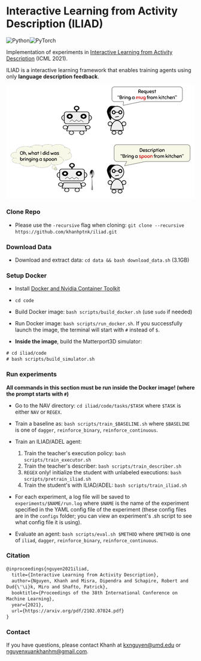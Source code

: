 # Interactive Learning from Activity Description (ILIAD)

<img alt="Python" src="https://img.shields.io/badge/python-%2314354C.svg?style=for-the-badge&logo=python&logoColor=white"/><img alt="PyTorch" src="https://img.shields.io/badge/PyTorch-%23EE4C2C.svg?style=for-the-badge&logo=PyTorch&logoColor=white" />

Implementation of experiments in [Interactive Learning from Activity Description](https://arxiv.org/pdf/2102.07024.pdf) (ICML 2021).

ILIAD is a interactive learning framework that enables training agents using only **language description feedback**.

![](images/illustration.png)

### Clone Repo

- Please use the `-recursive` flag when cloning: `git clone --recursive https://github.com/khanhptnk/iliad.git`

### Download Data

- Download and extract data: `cd data && bash download_data.sh` (3.1GB)

### Setup Docker

- Install [Docker and Nvidia Container Toolkit](https://docs.nvidia.com/datacenter/cloud-native/container-toolkit/install-guide.html#docker)

- `cd code`

- Build Docker image: `bash scripts/build_docker.sh` (use `sudo` if needed)

- Run Docker image: `bash scripts/run_docker.sh`. If you successfully launch the image, the terminal will start with `#` instead of `$`.

- **Inside the image**, build the Matterport3D simulator:

```
# cd iliad/code
# bash scripts/build_simulator.sh
```

### Run experiments

**All commands in this section must be run inside the Docker image! (where the prompt starts with `#`)**

- Go to the NAV directory: `cd iliad/code/tasks/$TASK` where `$TASK` is either `NAV` or `REGEX`.

- Train a baseline as: `bash scripts/train_$BASELINE.sh` where `$BASELINE` is one of `dagger`, `reinforce_binary`, `reinforce_continuous`.

- Train an ILIAD/ADEL agent:

  1) Train the teacher's execution policy: `bash scripts/train_executor.sh`
  2) Train the teacher's describer: `bash scripts/train_describer.sh`
  3) `REGEX` only! initialize the student with unlabeled executions: `bash scripts/pretrain_iliad.sh`
  4) Train the student's with ILIAD/ADEL: `bash scripts/train_iliad.sh`

- For each experiment, a log file will be saved to `experiments/$NAME/run.log` where `$NAME` is the name of the experiment specified in the YAML config file of the experiment (these config files are in the `configs` folder; you can view an experiment's .sh script to see what config file it is using).

- Evaluate an agent: `bash scripts/eval.sh $METHOD` where `$METHOD` is one of `iliad`, `dagger`, `reinforce_binary`, `reinforce_continuous`.

### Citation

```
@inproceedings{nguyen2021iliad,
  title={Interactive Learning from Activity Description},
  author={Nguyen, Khanh and Misra, Dipendra and Schapire, Robert and Dud{\'\i}k, Miro and Shafto, Patrick},
  booktitle={Proceedings of the 38th International Conference on Machine Learning},
  year={2021},
  url={https://arxiv.org/pdf/2102.07024.pdf}
}
```

### Contact

If you have questions, please contact Khanh at kxnguyen@umd.edu or nguyenxuankhanhm@gmail.com.

